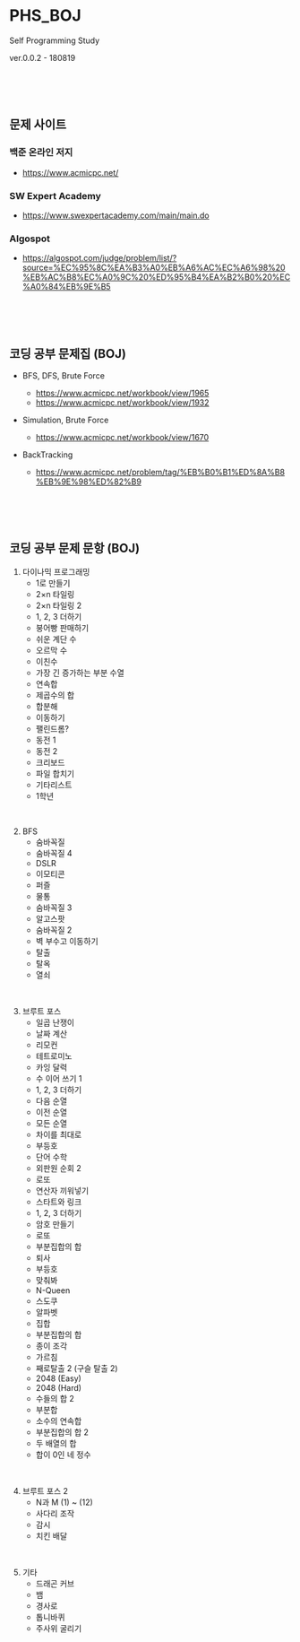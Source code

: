 # PHS_BOJ

Self Programming Study

ver.0.0.2 - 180819

<br>
<br>
<br>

## 문제 사이트

### 백준 온라인 저지
* https://www.acmicpc.net/


### SW Expert Academy
* https://www.swexpertacademy.com/main/main.do 


### Algospot
* https://algospot.com/judge/problem/list/?source=%EC%95%8C%EA%B3%A0%EB%A6%AC%EC%A6%98%20%EB%AC%B8%EC%A0%9C%20%ED%95%B4%EA%B2%B0%20%EC%A0%84%EB%9E%B5

<br>
<br>
<br>

## 코딩 공부 문제집 (BOJ)

* BFS, DFS, Brute Force
  * https://www.acmicpc.net/workbook/view/1965
  * https://www.acmicpc.net/workbook/view/1932


* Simulation, Brute Force
  * https://www.acmicpc.net/workbook/view/1670


* BackTracking
  * https://www.acmicpc.net/problem/tag/%EB%B0%B1%ED%8A%B8%EB%9E%98%ED%82%B9

<br>
<br>
<br> 

## 코딩 공부 문제 문항 (BOJ) 

1. 다이나믹 프로그래밍 
   * 1로 만들기
   * 2×n 타일링
   * 2×n 타일링 2
   * 1, 2, 3 더하기
   *  붕어빵 판매하기
   * 쉬운 계단 수
   *  오르막 수
   *  이친수
   *  가장 긴 증가하는 부분 수열
   *  연속합
   *  제곱수의 합
   *  합분해
   *  이동하기
   *  팰린드롬?
   *  동전 1
   *  동전 2
   *  크리보드
   *  파일 합치기
   *  기타리스트
   *  1학년
  
<br> 

2. BFS 
   *  숨바꼭질
   *  숨바꼭질 4
   *  DSLR
   *  이모티콘
   *  퍼즐
   *  물통
   *  숨바꼭질 3
   *  알고스팟
   *  숨바꼭질 2
   *  벽 부수고 이동하기
   *  탈출
   *  탈옥
   *  열쇠
  
<br>

3. 브루트 포스 
   * 일곱 난쟁이
   * 날짜 계산
   *  리모컨
   *  테트로미노
   *  카잉 달력
   *  수 이어 쓰기 1
   *  1, 2, 3 더하기
   *  다음 순열
   *  이전 순열
   * 모든 순열
   *  차이를 최대로
   *  부등호
   *  단어 수학
   *  외판원 순회 2
   *  로또
   * 연산자 끼워넣기
   *  스타트와 링크
   *  1, 2, 3 더하기
   *  암호 만들기
   * 로또
   *  부분집합의 합
   *  퇴사
   * 부등호
   *  맞춰봐
   * N-Queen
   * 스도쿠
   * 알파벳
   * 집합
   * 부분집합의 합
   * 종이 조각
   * 가르침
   * 째로탈출 2 (구슬 탈출 2)
   * 2048 (Easy)
   * 2048 (Hard)
   * 수들의 합 2
   * 부분합
   * 소수의 연속합
   * 부분집합의 합 2
   * 두 배열의 합
   * 합이 0인 네 정수
  
<br>

4. 브루트 포스 2 
   * N과 M (1) ~ (12)
   * 사다리 조작
   * 감시
   * 치킨 배달
  
<br>

5. 기타 
   * 드래곤 커브
   * 뱀
   * 경사로
   * 톱니바퀴
   * 주사위 굴리기
